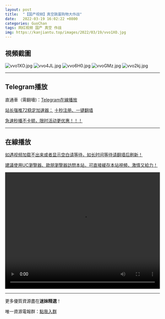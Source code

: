 ```yaml
---
layout: post
title:  "【国产视频】真空跳蛋购物大作战"
date:   2022-03-19 16:02:22 +0800
categories: GuoChan
tags: 网红视频 国产 真空 作战
img: https://kanjiantu.top/images/2022/03/19/vvo1XO.jpg
---
```



## 視頻截圖

![vvo1XO.jpg](https://kanjiantu.top/images/2022/03/19/vvo1XO.jpg)
![vvo4JL.jpg](https://kanjiantu.top/images/2022/03/19/vvo4JL.jpg)
![vvo6H0.jpg](https://kanjiantu.top/images/2022/03/19/vvo6H0.jpg)
![vvoGMz.jpg](https://kanjiantu.top/images/2022/03/19/vvoGMz.jpg)
![vvo2kj.jpg](https://kanjiantu.top/images/2022/03/19/vvo2kj.jpg)

* * *
## Telegram播放

直通車（需翻墻)：[Telegram在線播放](https://t.me/mimeijingxuan/219)

<u>站长强推72稳定加速器：</u> [十秒注册、一键翻墙](https://www.mimei.blog/skip/vpn.html)


<u>急速秒播不卡顿，限时活动更优惠！！！</u>
* * *
## 在線播放
<u>如遇视频加载不出来或者显示空白请等待，如长时间等待请翻墙后刷新！</u>

<u>建議使用UC瀏覽器、歐朋瀏覽器訪問本站，可直接緩存本站視頻，激情又給力！</u>
<center><video src="https://cdn.publer.io/uploads/videos/6246e2ecdb2797357edec175/2e82cc2b7bbfa5d4591a9ac9a20f3b50.mp4" width="100%" height="380px" controls="controls"></video></center>

* * *
更多優質資源盡在**迷妹精選**！

唯一資源電報群：[點我入群](https://t.me/mimeijingxuan)


